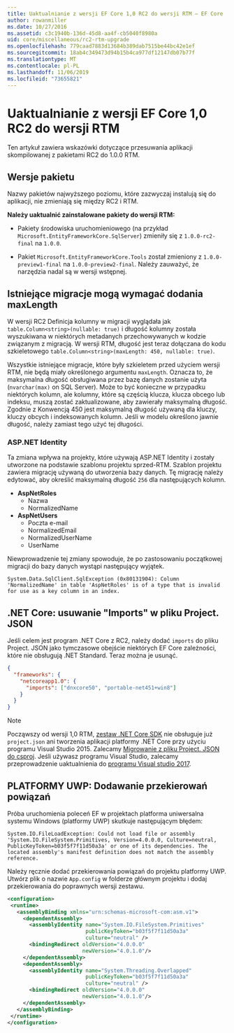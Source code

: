 ```yaml
---
title: Uaktualnianie z wersji EF Core 1,0 RC2 do wersji RTM — EF Core
author: rowanmiller
ms.date: 10/27/2016
ms.assetid: c3c1940b-136d-45d8-aa4f-cb5040f8980a
uid: core/miscellaneous/rc2-rtm-upgrade
ms.openlocfilehash: 779caad7883d13684b389dab7515be44bc42e1ef
ms.sourcegitcommit: 18ab4c349473d94b15b4ca977df12147db07b77f
ms.translationtype: MT
ms.contentlocale: pl-PL
ms.lasthandoff: 11/06/2019
ms.locfileid: "73655821"
---
```

# <a name="upgrading-from-ef-core-10-rc2-to-rtm"></a>Uaktualnianie z wersji EF Core 1,0 RC2 do wersji RTM

Ten artykuł zawiera wskazówki dotyczące przesuwania aplikacji skompilowanej z pakietami RC2 do 1.0.0 RTM.

## <a name="package-versions"></a>Wersje pakietu

Nazwy pakietów najwyższego poziomu, które zazwyczaj instalują się do aplikacji, nie zmieniają się między RC2 i RTM.

**Należy uaktualnić zainstalowane pakiety do wersji RTM:**

* Pakiety środowiska uruchomieniowego (na przykład `Microsoft.EntityFrameworkCore.SqlServer`) zmieniły się z `1.0.0-rc2-final` na `1.0.0`.

* Pakiet `Microsoft.EntityFrameworkCore.Tools` został zmieniony z `1.0.0-preview1-final` na `1.0.0-preview2-final`. Należy zauważyć, że narzędzia nadal są w wersji wstępnej.

## <a name="existing-migrations-may-need-maxlength-added"></a>Istniejące migracje mogą wymagać dodania maxLength

W wersji RC2 Definicja kolumny w migracji wyglądała jak `table.Column<string>(nullable: true)` i długość kolumny została wyszukiwana w niektórych metadanych przechowywanych w kodzie związanym z migracją. W wersji RTM, długość jest teraz dołączana do kodu szkieletowego `table.Column<string>(maxLength: 450, nullable: true)`.

Wszystkie istniejące migracje, które były szkieletem przed użyciem wersji RTM, nie będą miały określonego argumentu `maxLength`. Oznacza to, że maksymalna długość obsługiwana przez bazę danych zostanie użyta (`nvarchar(max)` on SQL Server). Może to być konieczne w przypadku niektórych kolumn, ale kolumny, które są częścią klucza, klucza obcego lub indeksu, muszą zostać zaktualizowane, aby zawierały maksymalną długość. Zgodnie z Konwencją 450 jest maksymalną długość używaną dla kluczy, kluczy obcych i indeksowanych kolumn. Jeśli w modelu określono jawnie długość, należy zamiast tego użyć tej długości.

### <a name="aspnet-identity"></a>ASP.NET Identity

Ta zmiana wpływa na projekty, które używają ASP.NET Identity i zostały utworzone na podstawie szablonu projektu sprzed-RTM. Szablon projektu zawiera migrację używaną do utworzenia bazy danych. Tę migrację należy edytować, aby określić maksymalną długość `256` dla następujących kolumn.

* **AspNetRoles**
  * Nazwa
  * NormalizedName
* **AspNetUsers**
  * Poczta e-mail
  * NormalizedEmail
  * NormalizedUserName
  * UserName

Niewprowadzenie tej zmiany spowoduje, że po zastosowaniu początkowej migracji do bazy danych wystąpi następujący wyjątek.

``` Console
System.Data.SqlClient.SqlException (0x80131904): Column 'NormalizedName' in table 'AspNetRoles' is of a type that is invalid for use as a key column in an index.
```

## <a name="net-core-remove-imports-in-projectjson"></a>.NET Core: usuwanie "Imports" w pliku Project. JSON

Jeśli celem jest program .NET Core z RC2, należy dodać `imports` do pliku Project. JSON jako tymczasowe obejście niektórych EF Core zależności, które nie obsługują .NET Standard. Teraz można je usunąć.

``` json
{
  "frameworks": {
    "netcoreapp1.0": {
      "imports": ["dnxcore50", "portable-net451+win8"]
    }
  }
}
```

> [!NOTE]  
> Począwszy od wersji 1,0 RTM, [zestaw .NET Core SDK](https://www.microsoft.com/net/download/core) nie obsługuje już `project.json` ani tworzenia aplikacji platformy .NET Core przy użyciu programu Visual Studio 2015. Zalecamy [Migrowanie z pliku Project. JSON do csproj](https://docs.microsoft.com/dotnet/articles/core/migration/). Jeśli używasz programu Visual Studio, zalecamy przeprowadzenie uaktualnienia do [programu Visual studio 2017](https://www.visualstudio.com/downloads/).

## <a name="uwp-add-binding-redirects"></a>PLATFORMY UWP: Dodawanie przekierowań powiązań

Próba uruchomienia poleceń EF w projektach platforma uniwersalna systemu Windows (platformy UWP) skutkuje następującym błędem:

```output
System.IO.FileLoadException: Could not load file or assembly 'System.IO.FileSystem.Primitives, Version=4.0.0.0, Culture=neutral, PublicKeyToken=b03f5f7f11d50a3a' or one of its dependencies. The located assembly's manifest definition does not match the assembly reference.
```

Należy ręcznie dodać przekierowania powiązań do projektu platformy UWP. Utwórz plik o nazwie `App.config` w folderze głównym projektu i dodaj przekierowania do poprawnych wersji zestawu.

```xml
<configuration>
 <runtime>
   <assemblyBinding xmlns="urn:schemas-microsoft-com:asm.v1">
     <dependentAssembly>
       <assemblyIdentity name="System.IO.FileSystem.Primitives"
                         publicKeyToken="b03f5f7f11d50a3a"
                         culture="neutral" />
       <bindingRedirect oldVersion="4.0.0.0"
                        newVersion="4.0.1.0"/>
     </dependentAssembly>
     <dependentAssembly>
       <assemblyIdentity name="System.Threading.Overlapped"
                         publicKeyToken="b03f5f7f11d50a3a"
                         culture="neutral" />
       <bindingRedirect oldVersion="4.0.0.0"
                        newVersion="4.0.1.0"/>
     </dependentAssembly>
   </assemblyBinding>
 </runtime>
</configuration>
```
